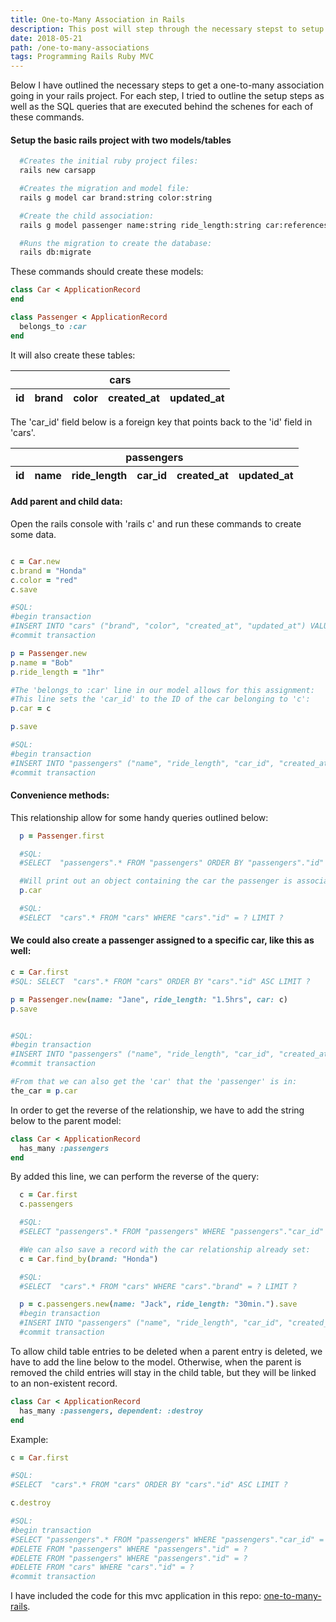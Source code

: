 ```yaml
---
title: One-to-Many Association in Rails
description: This post will step through the necessary stepst to setup a one-to-many relationship between two tables in rails.
date: 2018-05-21
path: /one-to-many-associations
tags: Programming Rails Ruby MVC
---
```


Below I have outlined the necessary steps to get a one-to-many association going in your rails project. For each step, I tried to outline the setup steps as well as the SQL queries that are executed behind the schenes for each of these commands.

<!--more-->


#### Setup the basic rails project with two models/tables
```bash
  #Creates the initial ruby project files:
  rails new carsapp

  #Creates the migration and model file:
  rails g model car brand:string color:string

  #Create the child association:
  rails g model passenger name:string ride_length:string car:references

  #Runs the migration to create the database:
  rails db:migrate
```

These commands should create these models:

```ruby
class Car < ApplicationRecord
end

class Passenger < ApplicationRecord
  belongs_to :car
end
```

It will also create these tables:
<table>
  <thead>
    <tr>
      <th colspan='5'>cars</th>
    </tr>
    <tr>
      <th>id</th>
      <th>brand</th>
      <th>color</th>
      <th>created_at</th>
      <th>updated_at</th>
    </tr>
  </thead>
</table>

The 'car_id' field below is a foreign key that points back to the 'id' field in 'cars'.
<table>
  <thead>
    <tr>
      <th colspan='6'>passengers</th>
    </tr>
    <tr>
      <th>id</th>
      <th>name</th>
      <th>ride_length</th>
      <th>car_id</th>
      <th>created_at</th>
      <th>updated_at</th>
    </tr>
  </thead>
</table>

#### Add parent and child data:
Open the rails console with 'rails c' and run these commands to create some data.
```ruby

c = Car.new
c.brand = "Honda"
c.color = "red"
c.save

#SQL:
#begin transaction
#INSERT INTO "cars" ("brand", "color", "created_at", "updated_at") VALUES (?, ?, ?, ?)
#commit transaction

p = Passenger.new
p.name = "Bob"
p.ride_length = "1hr"

#The 'belongs_to :car' line in our model allows for this assignment:
#This line sets the 'car_id' to the ID of the car belonging to 'c':
p.car = c

p.save

#SQL:
#begin transaction
#INSERT INTO "passengers" ("name", "ride_length", "car_id", "created_at", "updated_at") VALUES (?, ?, ?, ?, ?)
#commit transaction
```

#### Convenience methods:

This relationship allow for some handy queries outlined below:

```ruby
  p = Passenger.first

  #SQL:
  #SELECT  "passengers".* FROM "passengers" ORDER BY "passengers"."id" ASC LIMIT ?

  #Will print out an object containing the car the passenger is associated with:
  p.car

  #SQL:
  #SELECT  "cars".* FROM "cars" WHERE "cars"."id" = ? LIMIT ?
```

#### We could also create a passenger assigned to a specific car, like this as well:
```ruby
c = Car.first
#SQL: SELECT  "cars".* FROM "cars" ORDER BY "cars"."id" ASC LIMIT ?

p = Passenger.new(name: "Jane", ride_length: "1.5hrs", car: c)
p.save


#SQL:
#begin transaction
#INSERT INTO "passengers" ("name", "ride_length", "car_id", "created_at", "updated_at") VALUES (?, ?, ?, ?, ?)
#commit transaction

#From that we can also get the 'car' that the 'passenger' is in:
the_car = p.car
```

In order to get the reverse of the relationship, we have to add the string below to the parent model:
```ruby
class Car < ApplicationRecord
  has_many :passengers
end
```

By added this line, we can perform the reverse of the query:
```ruby
  c = Car.first
  c.passengers

  #SQL:
  #SELECT "passengers".* FROM "passengers" WHERE "passengers"."car_id" = ?

  #We can also save a record with the car relationship already set:
  c = Car.find_by(brand: "Honda")

  #SQL:
  #SELECT  "cars".* FROM "cars" WHERE "cars"."brand" = ? LIMIT ?

  p = c.passengers.new(name: "Jack", ride_length: "30min.").save
  #begin transaction
  #INSERT INTO "passengers" ("name", "ride_length", "car_id", "created_at", "updated_at") VALUES (?, ?, ?, ?, ?)
  #commit transaction
```

To allow child table entries to be deleted when a parent entry is deleted, we have to add the line below to the model. Otherwise, when the parent is removed the child entries will stay in the child table, but they will be linked to an non-existent record.

```ruby
class Car < ApplicationRecord
  has_many :passengers, dependent: :destroy
end
```

Example:
```ruby
c = Car.first

#SQL:
#SELECT  "cars".* FROM "cars" ORDER BY "cars"."id" ASC LIMIT ?

c.destroy

#SQL:
#begin transaction
#SELECT "passengers".* FROM "passengers" WHERE "passengers"."car_id" = ?
#DELETE FROM "passengers" WHERE "passengers"."id" = ?
#DELETE FROM "passengers" WHERE "passengers"."id" = ?
#DELETE FROM "cars" WHERE "cars"."id" = ?
#commit transaction
```

<p>I have included the code for this mvc application in this repo: <a href='https://github.com/joshayoung/one-to-many-rails'>one-to-many-rails</a>.</p>

